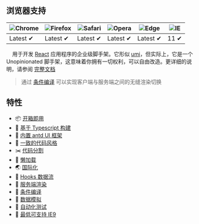 ## 浏览器支持

| ![Chrome](https://raw.github.com/alrra/browser-logos/master/src/chrome/chrome_48x48.png) | ![Firefox](https://raw.github.com/alrra/browser-logos/master/src/firefox/firefox_48x48.png) | ![Safari](https://raw.github.com/alrra/browser-logos/master/src/safari/safari_48x48.png) | ![Opera](https://raw.github.com/alrra/browser-logos/master/src/opera/opera_48x48.png) | ![Edge](https://raw.github.com/alrra/browser-logos/master/src/edge/edge_48x48.png) | ![IE](https://raw.github.com/alrra/browser-logos/master/src/archive/internet-explorer_9-11/internet-explorer_9-11_48x48.png) |
| --- | --- | --- | --- | --- | --- |
| Latest ✔ | Latest ✔ | Latest ✔ | Latest ✔ | Latest ✔ | 11 ✔ |

&nbsp;&nbsp;&nbsp;&nbsp;用于开发 [React](https://www.reactjs.org/) 应用程序的企业级脚手架。它形似 [umi](https://umijs.org)，但实际上，它是一个 Unopinionated 脚手架，这意味着你拥有一切权利，可以自由改造。更详细的说明，请参阅 [完整文档](docs/README.md)

> 通过 [条件编译](docs/conditional-compile.md) 可以实现客户端与服务端之间的无缝渲染切换

## 特性

- 📦 [开箱即用](docs/getting-started.md)
- 🌳 [基于 Typescript 构建](http://www.typescriptlang.org/)
- 🌷 [内置 antd UI 框架](https://ant.design/)
- 🌹 [一致的代码风格](docs/code-style.md)
- ✂️ [代码分割](docs/code-splitting.md)
- 🚀 [懒加载](docs/lazy-loading.md)
- 🌏 [国际化](docs/i18n.md)
- 🍔 [Hooks 数据流](docs/hooks.md)
- 🎯 [服务端渲染](docs/ssr.md)
- 💎 [条件编译](docs/conditional-compile.md)
- 🌟 [数据模拟](docs/mock.md)
- 🐛 [自动化测试](docs/testing.md)
- 📌 [最低可支持 IE9](docs/IE.md)
